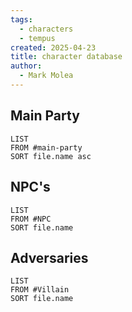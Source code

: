 ```yaml
---
tags:
  - characters
  - tempus
created: 2025-04-23
title: character database
author:
  - Mark Molea
---
```



## Main Party
```dataview
LIST
FROM #main-party 
SORT file.name asc
```

## NPC's
```dataview
LIST
FROM #NPC 
SORT file.name
```

## Adversaries
```dataview
LIST
FROM #Villain
SORT file.name
```